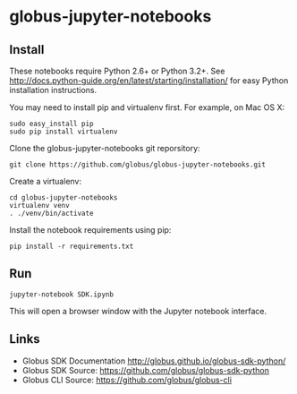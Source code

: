 # globus-jupyter-notebooks

## Install

These notebooks require Python 2.6+ or Python 3.2+. See
http://docs.python-guide.org/en/latest/starting/installation/
for easy Python installation instructions.

You may need to install pip and virtualenv first.  For example, on Mac OS X:

    sudo easy_install pip
    sudo pip install virtualenv

Clone the globus-jupyter-notebooks git reporsitory:

    git clone https://github.com/globus/globus-jupyter-notebooks.git

Create a virtualenv:

    cd globus-jupyter-notebooks
    virtualenv venv
    . ./venv/bin/activate

Install the notebook requirements using pip:

    pip install -r requirements.txt

## Run

    jupyter-notebook SDK.ipynb

This will open a browser window with the Jupyter notebook interface.

## Links

* Globus SDK Documentation http://globus.github.io/globus-sdk-python/
* Globus SDK Source: https://github.com/globus/globus-sdk-python
* Globus CLI Source: https://github.com/globus/globus-cli
